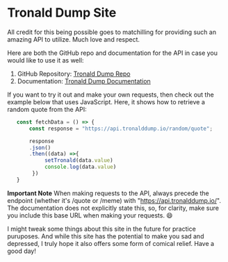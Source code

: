 # Tronald Dump Site

All credit for this being possible goes to matchilling for providing such an amazing API to utilize. Much love and respect.

Here are both the GitHub repo and documentation for the API in case you would like to use it as well:  

1. GitHub Repository: [Tronald Dump Repo](https://github.com/tronalddump-io/tronald-app)  
2. Documentation: [Tronald Dump Documentation](https://docs.tronalddump.io)

If you want to try it out and make your own requests, then check out the example below that uses JavaScript. Here, it shows how to retrieve a random quote from the API:

```JavaScript
   const fetchData = () => {
       const response = "https://api.tronalddump.io/random/quote";

       response
       .json()
       .then((data) =>{
            setTronald(data.value)
            console.log(data.value)
        })
   }
```

**Important Note**
When making requests to the API, always precede the endpoint (whether it's /quote or /meme) with "https://api.tronalddump.io/". The documentation does not explicitly state this, so, for clarity, make sure you include this base URL when making your requests. :smile:

I might tweak some things about this site in the future for practice puruposes. And while this site has the potential to make you sad and depressed, I truly hope it also offers some form of comical relief. Have a good day!
